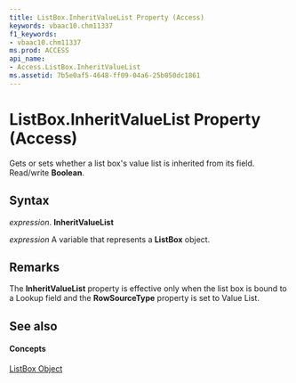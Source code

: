```yaml
---
title: ListBox.InheritValueList Property (Access)
keywords: vbaac10.chm11337
f1_keywords:
- vbaac10.chm11337
ms.prod: ACCESS
api_name:
- Access.ListBox.InheritValueList
ms.assetid: 7b5e0af5-4648-ff09-04a6-25b050dc1861
---
```



# ListBox.InheritValueList Property (Access)

Gets or sets whether a list box's value list is inherited from its field. Read/write  **Boolean**.


## Syntax

 _expression_. **InheritValueList**

 _expression_ A variable that represents a **ListBox** object.


## Remarks

The  **InheritValueList** property is effective only when the list box is bound to a Lookup field and the **RowSourceType** property is set to Value List.


## See also


#### Concepts


[ListBox Object](listbox-object-access.md)

